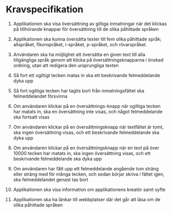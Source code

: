 # Kravspecifikation 


1.	Applikationen ska visa översättning av giltiga inmatningar när det klickas på tillhörande knappar för översättning till de olika påhittade språken

2.	Applikationen ska kunna översätta texter till fem olika påhittade språk; allspråket, fikonspråket, i-språket, p-språket, och rövarspråket.

3.	Användaren ska ha möjlighet att översätta en given text till alla tillgängliga språk genom att klicka på översättningsknapparna i önskad ordning, utan att redigera den ursprungliga texten

4.	Så fort ett ogiltigt tecken matas in ska ett beskrivande felmeddelande dyka upp

5.	Så fort ogiltiga tecken har tagits bort från inmatningsfältet ska felmeddelandet försvinna

6.	Om användaren klickar på en översättnings-knapp när ogiltiga tecken har matats in, ska en översättning inte visas, och något felmeddelande ska fortsatt visas

7.	Om användaren klickar på en översättningsknapp när textfältet är tomt, ska ingen översättning visas, och ett beskrivande felmeddelande ska dyka upp

8.	Om användaren klickar på en översättningsknapp när en text på över 10000 tecken har matats in, ska ingen översättning visas, och ett beskrivande felmeddelande ska dyka upp

9.	Om användaren har fått upp ett felmeddelande angående tom sträng eller sträng med för många tecken, och sedan börjar skriva i fältet igen, ska felmeddelandet genast tas bort

10.	Applikationen ska visa information om applikationens kreatör samt syfte

11.	Applikationen ska ha länkar till webbplatser där det går att läsa om de olika påhittade språken 

